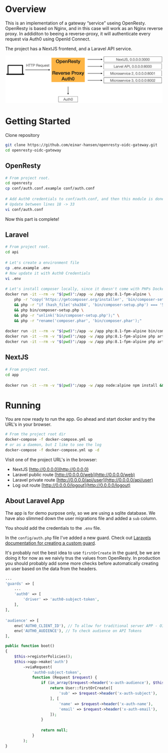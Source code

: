 # Overview
This is an implementation of a gateway “service” useing OpenResty. OpenResty is based on Nginx, and in this case will work as an Nginx reverse proxy. In addiditon to beeing a reverse-proxy, it will authenticate every request via Auth0 using OpenId Connect.

The project has a NextJS frontend, and a Laravel API service. 

![Concept illustration](https://github.com/einar-hansen/openresty-oidc-gateway/blob/main/image.jpg?raw=true)


# Getting Started
Clone repository
```bash
git clone https://github.com/einar-hansen/openresty-oidc-gateway.git 
cd openresty-oidc-gateway
```

## OpenResty
```bash
# From project root.
cd openresty
cp conf/auth.conf.example conf/auth.conf

# Add Auth0 credentials to conf/auth.conf, and then this module is done
# Update between lines 18 -> 33
vi conf/auth.conf
```

Now this part is complete!

## Laravel
```bash
# From project root.
cd api

# Let's create a environment file
cp .env.example .env
# Now update it with Auth0 Credentials
vi .env

# Let's install composer locally, since it doesn't come with PHPs Docker Image
docker run -it --rm -v "$(pwd)":/app -w /app php:8.1-fpm-alpine \
    php -r "copy('https://getcomposer.org/installer', 'bin/composer-setup.php');" \
    && php -r "if (hash_file('sha384', 'bin/composer-setup.php') === '55ce33d7678c5a611085589f1f3ddf8b3c52d662cd01d4ba75c0ee0459970c2200a51f492d557530c71c15d8dba01eae') { echo 'Installer verified'; } else { echo 'Installer corrupt'; unlink('bin/composer-setup.php'); } echo PHP_EOL;" \
    && php bin/composer-setup.php \
    && php -r "unlink('bin/composer-setup.php');" \
    && php -r "rename('composer.phar', 'bin/composer.phar');" 

docker run -it --rm -v "$(pwd)":/app -w /app php:8.1-fpm-alpine bin/composer.phar install
docker run -it --rm -v "$(pwd)":/app -w /app php:8.1-fpm-alpine php artisan key:generate
docker run -it --rm -v "$(pwd)":/app -w /app php:8.1-fpm-alpine php artisan migrate
```

## NextJS
```bash
# From project root.
cd app

docker run -it --rm -v "$(pwd)":/app -w /app node:alpine npm install && next build
```

# Running

You are now ready to run the app. Go ahead and start docker and try the URL's in your browser.

```bash
# From the project root dir
docker-compose -f docker-compose.yml up
# or as a daemon, but I like to see the log
docker-compose -f docker-compose.yml up -d
```

Visit one of the project URL's in the browser:

- NextJS [http://0.0.0.0](http://0.0.0.0)
- Laravel public route [http://0.0.0.0/web](http://0.0.0.0/web)
- Laravel private route [http://0.0.0.0/api/user](http://0.0.0.0/api/user)
- Log out route [http://0.0.0.0/logout](http://0.0.0.0/logout)

## About Laravel App

The app is for demo purpose only, so we are using a sqlite database. We have also slimmed down the user migrations file and added a `sub` column. 

You should add the credentials to the `.env` file.

In the `config/auth.php` file I've added a new guard. Check out [Laravels documentation for creating a custom guard](https://laravel.com/docs/9.x/authentication#closure-request-guards). 

It's probably not the best idea to use `firstOrCreate` in the guard, be we are doing it for now as we naivly trus the values from OpenResty. In production you should probably add some more checks before automatically creating an user based on the data from the headers.
```php
...
'guards' => [
    ...
    'auth0' => [
        'driver' => 'auth0-subject-token',
    ],
],

'audience' => [
    env('AUTH0_CLIENT_ID'), // To allow for traditional server APP - OIDC
    env('AUTH0_AUDIENCE'), // To check audience on API Tokens
],
```


```php
public function boot()
{
    $this->registerPolicies();
    $this->app->make('auth')
        ->viaRequest(
            'auth0-subject-token',
            function (Request $request) {
                if (in_array($request->header('x-auth-audience'), $this->app['config']['auth']['audience'])) {
                    return User::firstOrCreate([
                        'sub' => $request->header('x-auth-subject'),
                    ], [
                        'name' => $request->header('x-auth-name'),
                        'email' => $request->header('x-auth-email'),
                    ]);
                }

                return null;
            }
        );
}
```
